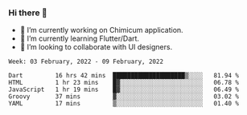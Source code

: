 ### Hi there 👋

<!--
**devcat37/devcat37** is a ✨ _special_ ✨ repository because its `README.md` (this file) appears on your GitHub profile.-->


- 🔭 I’m currently working on Chimicum application.
- 🌱 I’m currently learning Flutter/Dart.
- 👯 I’m looking to collaborate with UI designers.
<!-- - 🤔 I’m looking for help with ... -->

<!--START_SECTION:waka-->
```text
Week: 03 February, 2022 - 09 February, 2022

Dart         16 hrs 42 mins  ████████████████████▒░░░░   81.94 % 
HTML         1 hr 23 mins    █▓░░░░░░░░░░░░░░░░░░░░░░░   06.78 % 
JavaScript   1 hr 19 mins    █▓░░░░░░░░░░░░░░░░░░░░░░░   06.49 % 
Groovy       37 mins         ▓░░░░░░░░░░░░░░░░░░░░░░░░   03.02 % 
YAML         17 mins         ▒░░░░░░░░░░░░░░░░░░░░░░░░   01.40 % 
```
<!--END_SECTION:waka-->
